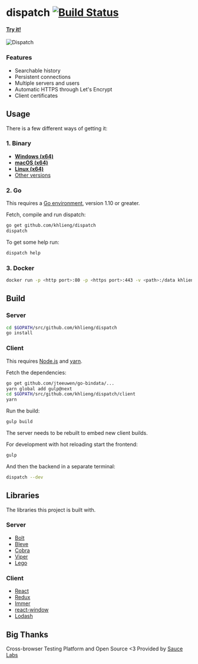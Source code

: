 # dispatch [![Build Status](https://travis-ci.org/khlieng/dispatch.svg?branch=master)](https://travis-ci.org/khlieng/dispatch)

#### [Try it!](https://dispatch.khlieng.com)

![Dispatch](https://khlieng.com/dispatch.png?1)

### Features

- Searchable history
- Persistent connections
- Multiple servers and users
- Automatic HTTPS through Let's Encrypt
- Client certificates

## Usage

There is a few different ways of getting it:

### 1. Binary

- **[Windows (x64)](https://github.com/khlieng/dispatch/releases/download/v0.5/dispatch_windows_amd64.zip)**
- **[macOS (x64)](https://github.com/khlieng/dispatch/releases/download/v0.5/dispatch_darwin_amd64.zip)**
- **[Linux (x64)](https://github.com/khlieng/dispatch/releases/download/v0.5/dispatch_linux_amd64.tar.gz)**
- [Other versions](https://github.com/khlieng/dispatch/releases)

### 2. Go

This requires a [Go environment](http://golang.org/doc/install), version 1.10 or greater.

Fetch, compile and run dispatch:

```bash
go get github.com/khlieng/dispatch
dispatch
```

To get some help run:

```bash
dispatch help
```

### 3. Docker

```bash
docker run -p <http port>:80 -p <https port>:443 -v <path>:/data khlieng/dispatch
```

## Build

### Server

```bash
cd $GOPATH/src/github.com/khlieng/dispatch
go install
```

### Client

This requires [Node.js](https://nodejs.org) and [yarn](https://yarnpkg.com).

Fetch the dependencies:

```bash
go get github.com/jteeuwen/go-bindata/...
yarn global add gulp@next
cd $GOPATH/src/github.com/khlieng/dispatch/client
yarn
```

Run the build:

```bash
gulp build
```

The server needs to be rebuilt to embed new client builds.

For development with hot reloading start the frontend:

```bash
gulp
```

And then the backend in a separate terminal:

```bash
dispatch --dev
```

## Libraries

The libraries this project is built with.

### Server

- [Bolt](https://github.com/boltdb/bolt)
- [Bleve](https://github.com/blevesearch/bleve)
- [Cobra](https://github.com/spf13/cobra)
- [Viper](https://github.com/spf13/viper)
- [Lego](https://github.com/xenolf/lego)

### Client

- [React](https://github.com/facebook/react)
- [Redux](https://github.com/reactjs/redux)
- [Immer](https://github.com/mweststrate/immer)
- [react-window](https://github.com/bvaughn/react-window)
- [Lodash](https://github.com/lodash/lodash)

## Big Thanks

Cross-browser Testing Platform and Open Source <3 Provided by [Sauce Labs][homepage]

[homepage]: https://saucelabs.com
